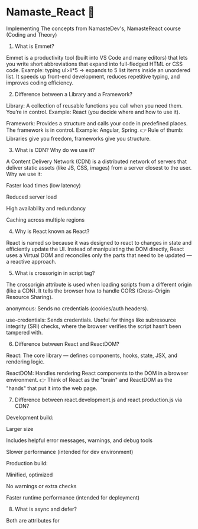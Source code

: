 # Namaste_React 🚀

Implementing The concepts from NamasteDev's, NamasteReact course (Coding and Theory)

1. What is Emmet?

Emmet is a productivity tool (built into VS Code and many editors) that lets you write short abbreviations that expand into full-fledged HTML or CSS code.
Example: typing ul>li\*5 → expands to 5 list items inside an unordered list.
It speeds up front-end development, reduces repetitive typing, and improves coding efficiency.

2. Difference between a Library and a Framework?

Library: A collection of reusable functions you call when you need them.
You’re in control. Example: React (you decide where and how to use it).

Framework: Provides a structure and calls your code in predefined places.
The framework is in control. Example: Angular, Spring.
👉 Rule of thumb: Libraries give you freedom, frameworks give you structure.

3. What is CDN? Why do we use it?

A Content Delivery Network (CDN) is a distributed network of servers that deliver static assets (like JS, CSS, images) from a server closest to the user.
Why we use it:

Faster load times (low latency)

Reduced server load

High availability and redundancy

Caching across multiple regions

4. Why is React known as React?

React is named so because it was designed to react to changes in state and efficiently update the UI. Instead of manipulating the DOM directly, React uses a Virtual DOM and reconciles only the parts that need to be updated — a reactive approach.

5. What is crossorigin in script tag?

The crossorigin attribute is used when loading scripts from a different origin (like a CDN). It tells the browser how to handle CORS (Cross-Origin Resource Sharing).

anonymous: Sends no credentials (cookies/auth headers).

use-credentials: Sends credentials.
Useful for things like subresource integrity (SRI) checks, where the browser verifies the script hasn’t been tampered with.

6. Difference between React and ReactDOM?

React: The core library — defines components, hooks, state, JSX, and rendering logic.

ReactDOM: Handles rendering React components to the DOM in a browser environment.
👉 Think of React as the "brain" and ReactDOM as the "hands" that put it into the web page.

7. Difference between react.development.js and react.production.js via CDN?

Development build:

Larger size

Includes helpful error messages, warnings, and debug tools

Slower performance (intended for dev environment)

Production build:

Minified, optimized

No warnings or extra checks

Faster runtime performance (intended for deployment)

8. What is async and defer?

Both are attributes for <script> that affect how JS files load relative to HTML parsing.

async: Loads the script in parallel with HTML parsing and executes immediately once downloaded → non-blocking, but execution order isn’t guaranteed.

defer: Loads script in parallel, but execution waits until HTML parsing is complete → non-blocking, but maintains order.
👉 Use defer for predictable scripts, async for independent scripts like analytics.

9. What is an Arrow Function?

Arrow functions (()=>{}) are a shorter syntax for writing functions in JS.
Key differences from normal functions:

No own this binding → they inherit this from the parent scope (lexical scope).

Can’t be used as constructors.

Cleaner, more concise syntax.
Example:

const add = (a, b) => a + b;

# Parcel 📦 🚀

- Dev Build
- Local Server
- HMR (Hot Module Replacement)
- File Watching Algorithm - written on C++
- Caching -> Faster Builds
- Image Optimization
- Minification of our file
- Bundling
- Compress
- Consistent Hashing
- Code Splitting
- Differential Bundling - Support Older Browsers
- Diagnostic
- Error Handling
- HTTPs
- Tree Shaking - remove unused code

# Namaste Food

<!-- - Header
- - Logo
- - Nav Items
- Body
- - Search
- - RestaurantContainer
- - Restaurant Card
- - Img
- - Name of Restaurant, star rating, cuisine, delivery time
- Footer
- - Copyright
- - Links
- - Address
- - Contact -->

10. What is `NPM`?
11. What is `Parcel/Webpack`? Why do we need it?
12. What is `.parcel-cache`
13. What is `npx` ?
14. What is difference between `dependencies` vs `devDependencies`
15. What is Tree Shaking?
16. What is Hot Module Replacement?
17. List down your favourite 5 superpowers of Parcel and describe any 3 of them in your
    own words.
18. What is `.gitignore`? What should we add and not add into it?
19. What is the difference between `package.json` and `package-lock.json`
20. Why should I not modify `package-lock.json`?
21. What is `node_modules` ? Is it a good idea to push that on git?
22. What is the `dist` folder?
23. What is `browserlists`
24. Read about dif bundlers: vite, webpack, parcel
25. Read about: ^ - caret and ~ - tilda
26. Read about Script types in html (MDN Docs)
27. cross-site scripting

# Reack Hooks

(Normal JS utility functions)

- useState()
- useEffect()

# 2 types of Routing in web pages

- Client Side Routing
- Server Side Routing

